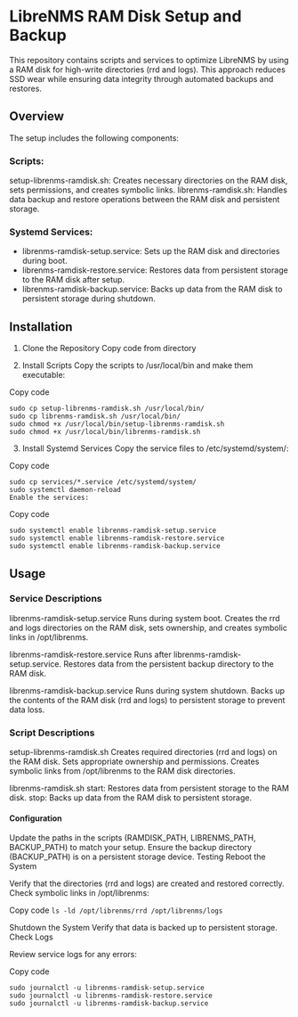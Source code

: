 # LibreNMS RAM Disk Setup and Backup

This repository contains scripts and services to optimize LibreNMS by using a RAM disk for high-write directories (rrd and logs). This approach reduces SSD wear while ensuring data integrity through automated backups and restores.

## Overview

The setup includes the following components:

### Scripts:

setup-librenms-ramdisk.sh: Creates necessary directories on the RAM disk, sets permissions, and creates symbolic links.
librenms-ramdisk.sh: Handles data backup and restore operations between the RAM disk and persistent storage.

### Systemd Services:

- librenms-ramdisk-setup.service: Sets up the RAM disk and directories during boot.
- librenms-ramdisk-restore.service: Restores data from persistent storage to the RAM disk after setup.
- librenms-ramdisk-backup.service: Backs up data from the RAM disk to persistent storage during shutdown.

## Installation

1. Clone the Repository
Copy code from directory

2. Install Scripts
Copy the scripts to /usr/local/bin and make them executable:

Copy code
```
sudo cp setup-librenms-ramdisk.sh /usr/local/bin/
sudo cp librenms-ramdisk.sh /usr/local/bin/
sudo chmod +x /usr/local/bin/setup-librenms-ramdisk.sh
sudo chmod +x /usr/local/bin/librenms-ramdisk.sh
```

3. Install Systemd Services
Copy the service files to /etc/systemd/system/:


Copy code
```
sudo cp services/*.service /etc/systemd/system/
sudo systemctl daemon-reload
Enable the services:
```


Copy code
```
sudo systemctl enable librenms-ramdisk-setup.service
sudo systemctl enable librenms-ramdisk-restore.service
sudo systemctl enable librenms-ramdisk-backup.service
```

## Usage

### Service Descriptions

librenms-ramdisk-setup.service
Runs during system boot.
Creates the rrd and logs directories on the RAM disk, sets ownership, and creates symbolic links in /opt/librenms.

librenms-ramdisk-restore.service
Runs after librenms-ramdisk-setup.service.
Restores data from the persistent backup directory to the RAM disk.

librenms-ramdisk-backup.service
Runs during system shutdown.
Backs up the contents of the RAM disk (rrd and logs) to persistent storage to prevent data loss.

### Script Descriptions

setup-librenms-ramdisk.sh
Creates required directories (rrd and logs) on the RAM disk.
Sets appropriate ownership and permissions.
Creates symbolic links from /opt/librenms to the RAM disk directories.

librenms-ramdisk.sh
start: Restores data from persistent storage to the RAM disk.
stop: Backs up data from the RAM disk to persistent storage.

#### Configuration
Update the paths in the scripts (RAMDISK_PATH, LIBRENMS_PATH, BACKUP_PATH) to match your setup.
Ensure the backup directory (BACKUP_PATH) is on a persistent storage device.
Testing
Reboot the System

Verify that the directories (rrd and logs) are created and restored correctly.
Check symbolic links in /opt/librenms:


Copy code
`ls -ld /opt/librenms/rrd /opt/librenms/logs`

Shutdown the System
Verify that data is backed up to persistent storage.
Check Logs

Review service logs for any errors:

Copy code
```
sudo journalctl -u librenms-ramdisk-setup.service
sudo journalctl -u librenms-ramdisk-restore.service
sudo journalctl -u librenms-ramdisk-backup.service
```


